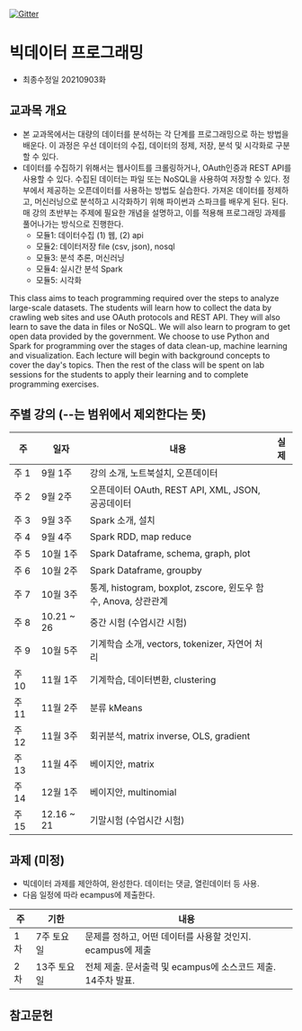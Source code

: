 [![Gitter](https://badges.gitter.im/smu405/s.svg)](https://gitter.im/smu405/s?utm_source=badge&utm_medium=badge&utm_campaign=pr-badge)

# 빅데이터 프로그래밍

* 최종수정일 20210903화

## 교과목 개요

* 본 교과목에서는 대량의 데이터를 분석하는 각 단계를 프로그래밍으로 하는 방법을 배운다.
이 과정은 우선 데이터의 수집, 데이터의 정제, 저장, 분석 및 시각화로 구분할 수 있다.
* 데이터를 수집하기 위해서는 웹사이트를 크롤링하거나, OAuth인증과 REST API를 사용할 수 있다.
수집된 데이터는 파일 또는 NoSQL을 사용하여 저장할 수 있다.
정부에서 제공하는 오픈데이터를 사용하는 방법도 실습한다.
가져온 데이터를 정제하고, 머신러닝으로 분석하고 시각화하기 위해 파이썬과 스파크를 배우게 된다.
된다. 매 강의 초반부는 주제에 필요한 개념을 설명하고, 이를 적용해 프로그래밍 과제를 풀어나가는 방식으로 진행한다.
    * 모듈1: 데이터수집 (1) 웹, (2) api
    * 모듈2: 데이터저장 file (csv, json), nosql
    * 모듈3: 분석 추론, 머신러닝
    * 모듈4: 실시간 분석 Spark
    * 모듈5: 시각화

This class aims to teach programming required over the steps to analyze large-scale datasets.
The students will learn how to collect the data by crawling web sites and use OAuth protocols and REST API.
They will also learn to save the data in files or NoSQL.
We will also learn to program to get open data provided by the government.
We choose to use Python and Spark for programming over the stages of data clean-up, machine learning and visualization.
Each lecture will begin with background concepts to cover the day's topics.
Then the rest of the class will be spent on lab sessions for the students to apply their learning and to complete programming exercises.

## 주별 강의 (--는 범위에서 제외한다는 뜻)

주 | 일자 | 내용 | 실제
-----|-----|-----|-----
주 1 |  9월 1주 | 강의 소개, 노트북설치, 오픈데이터
주 2 |  9월 2주 | 오픈데이터 OAuth, REST API, XML, JSON, 공공데이터
주 3 |  9월 3주 | Spark 소개, 설치
주 4 |  9월 4주 | Spark RDD, map reduce
주 5 |  10월 1주 | Spark Dataframe, schema, graph, plot
주 6 |  10월 2주 | Spark Dataframe, groupby
주 7 |  10월 3주 | 통계, histogram, boxplot, zscore, 윈도우 함수, Anova, 상관관계
주 8 |  10.21 ~ 26 | 중간 시험 (수업시간 시험)
주 9 |  10월 5주 | 기계학습 소개, vectors, tokenizer, 자연어 처리
주 10 |  11월 1주 | 기계학습, 데이터변환, clustering
주 11 |  11월 2주 | 분류 kMeans
주 12 |  11월 3주 | 회귀분석, matrix inverse, OLS, gradient
주 13 |  11월 4주 | 베이지안, matrix
주 14 |  12월 1주 | 베이지안, multinomial
주 15 |  12.16 ~ 21 | 기말시험 (수업시간 시험)

## 과제 (미정)
* 빅데이터 과제를 제안하여, 완성한다. 데이터는 댓글, 열린데이터 등 사용.
* 다음 일정에 따라 ecampus에 제출한다.

주 | 기한 | 내용
-----|-----|-----
1차 | 7주 토요일 | 문제를 정하고, 어떤 데이터를 사용할 것인지. ecampus에 제출
2차 | 13주 토요일 | 전체 제출. 문서출력 및 ecampus에 소스코드 제출. 14주차 발표.

## 참고문헌


